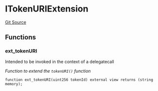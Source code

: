 # ITokenURIExtension
[Git Source](https://github.com/0xStation/0xrails/blob/491ae339f09853335dba9e897f46862d776d54b5/src/extension/examples/metadataRouter/IMetadataExtensions.sol)


## Functions
### ext_tokenURI

Intended to be invoked in the context of a delegatecall

*Function to extend the `tokenURI()` function*


```solidity
function ext_tokenURI(uint256 tokenId) external view returns (string memory);
```

